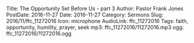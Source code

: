 Title: The Opportunity Set Before Us - part 3
Author: Pastor Frank Jones
PostDate: 2016-11-27
Date: 2016-11-27
Category: Sermons
Slug: 2016/11/ffc_11272016
Icon: microphone
AudioLink: ffc_11272016
Tags: faith, opportunity, humility, prayer, seek
mp3: ffc_11272016/11272016.mp3
ogg: ffc_11272016/11272016.ogg
